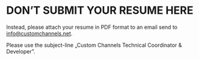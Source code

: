DON&#8217;T SUBMIT YOUR RESUME HERE
=========================
Instead, please attach your resume in PDF format to an email send to <a href="mailto:info@customchannels.net">info@customchannels.net</a>.

Please use the subject-line &#8222;Custom Channels Technical Coordinator &amp; Developer&#8221;.
